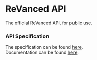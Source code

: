 # ReVanced API
The official ReVanced API, for public use.

### API Specification
The specification can be found [here](/spec/openapi-spec.yaml).<br>
Documentation can be found [here](https://revanced.stoplight.io/docs/api).